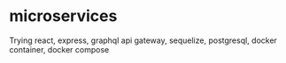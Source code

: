 # microservices
Trying react, express, graphql api gateway, sequelize, postgresql, docker container, docker compose

